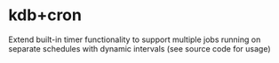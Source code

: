 # kdb+cron
Extend built-in timer functionality to support multiple jobs running on separate schedules with dynamic intervals (see source code for usage)
